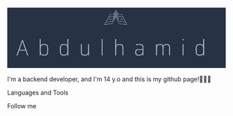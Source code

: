 [![Header](https://github.com/rezzes77/rezzes77/blob/main/%D0%A1%D0%BD%D0%B8%D0%BC%D0%BE%D0%BA%20%D1%8D%D0%BA%D1%80%D0%B0%D0%BD%D0%B0%202025-03-23%20171122.png)](https://t.me/zacfanR)

I'm a backend developer, and I'm 14 y.o and this is my github page!👨🏻‍💻

Languages and Tools

Follow me